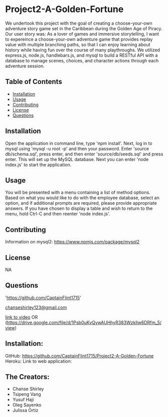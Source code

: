 # Project2-A-Golden-Fortune
We undertook this project with the goal of creating a choose-your-own adventure story game set in the Caribbean during the Golden Age of Piracy. Our user story was:
As a lover of games and immersive storytelling,
I want to expereince a choose-your-own adventure game that provides replay value with multiple branching paths,
so that I can enjoy learning about history while having fun over the course of many playthroughs.
We utilized express.js, node.js, handlebars.js, and mysql to build a RESTful API with a database to manage scenes, choices, and character actions through each adventure session.

## Table of Contents
- [Installation](#installation)
- [Usage](#usage)
- [Contributing](#contributing)
- [License](#license)
- [Questions](#questions)

## Installation

Open the application in command line, type 'npm install'. Next, log in to mysql using 'mysql -u root -p' and then your password. Enter 'source db/schema.sql', press enter, and then enter 'source/db/seeds.sql' and press enter. This will set up the MySQL database. Next you can enter 'node index.js' to start the application.

## Usage

You will be presented with a menu containing a list of method options. Based on what you would like to do with the employee database, select an option, and if additional prompts are required, please provide appropriate answers. If you have chosen to display a table and wish to return to the menu, hold Ctrl-C and then reenter 'node index.js'.

## Contributing

Information on mysql2:
https://www.npmjs.com/package/mysql2

## License

NA

## Questions

'https://github.com/CaptainFlint1715'

chanseshirley123@gmail.com

[link to video](./assets/video/demovid.webm)
OR (https://drive.google.com/file/d/1Psb0uKvQywAUHhyR383Wzkllw6DRfm_5/view)

## Installation:
GitHub: https://github.com/CaptainFlint1715/Project2-A-Golden-Fortune
Heroku: Link to web application: 
  
## The Creators:
* Chanse Shirley
* Tsipeng Vang
* Yusuf Haji
* Oleg Sayenko
* Julissa Ortiz
